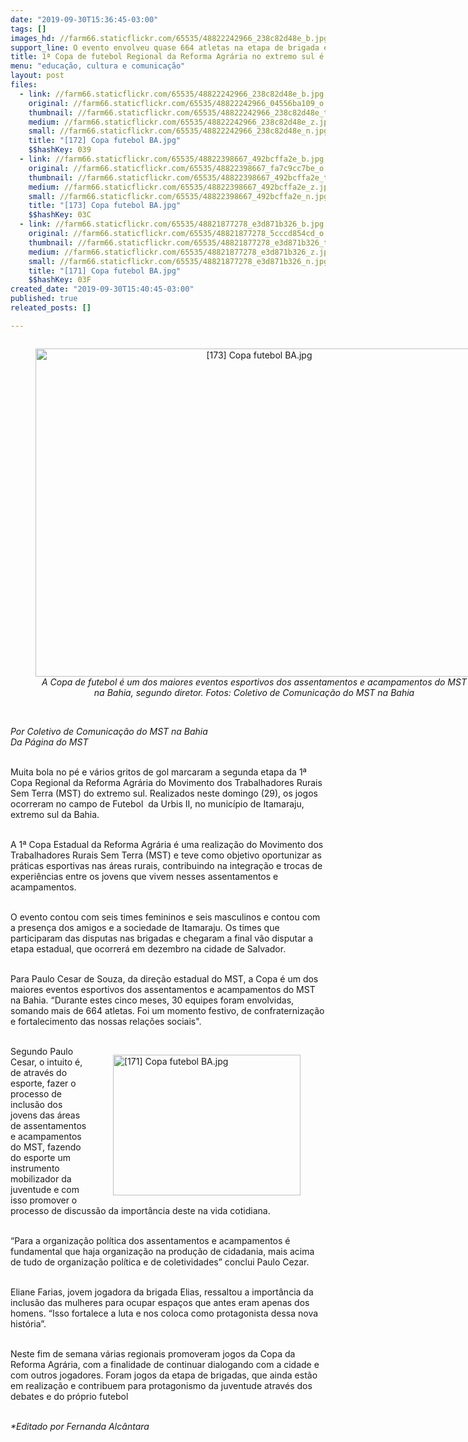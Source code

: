 ```yaml
---
date: "2019-09-30T15:36:45-03:00"
tags: []
images_hd: //farm66.staticflickr.com/65535/48822242966_238c82d48e_b.jpg
support_line: O evento envolveu quase 664 atletas na etapa de brigada e regional
title: 1ª Copa de futebol Regional da Reforma Agrária no extremo sul é sucesso na Bahia
menu: "educação, cultura e comunicação"
layout: post
files:
  - link: //farm66.staticflickr.com/65535/48822242966_238c82d48e_b.jpg
    original: //farm66.staticflickr.com/65535/48822242966_04556ba109_o.jpg
    thumbnail: //farm66.staticflickr.com/65535/48822242966_238c82d48e_t.jpg
    medium: //farm66.staticflickr.com/65535/48822242966_238c82d48e_z.jpg
    small: //farm66.staticflickr.com/65535/48822242966_238c82d48e_n.jpg
    title: "[172] Copa futebol BA.jpg"
    $$hashKey: 039
  - link: //farm66.staticflickr.com/65535/48822398667_492bcffa2e_b.jpg
    original: //farm66.staticflickr.com/65535/48822398667_fa7c9cc7be_o.jpg
    thumbnail: //farm66.staticflickr.com/65535/48822398667_492bcffa2e_t.jpg
    medium: //farm66.staticflickr.com/65535/48822398667_492bcffa2e_z.jpg
    small: //farm66.staticflickr.com/65535/48822398667_492bcffa2e_n.jpg
    title: "[173] Copa futebol BA.jpg"
    $$hashKey: 03C
  - link: //farm66.staticflickr.com/65535/48821877278_e3d871b326_b.jpg
    original: //farm66.staticflickr.com/65535/48821877278_5cccd854cd_o.jpg
    thumbnail: //farm66.staticflickr.com/65535/48821877278_e3d871b326_t.jpg
    medium: //farm66.staticflickr.com/65535/48821877278_e3d871b326_z.jpg
    small: //farm66.staticflickr.com/65535/48821877278_e3d871b326_n.jpg
    title: "[171] Copa futebol BA.jpg"
    $$hashKey: 03F
created_date: "2019-09-30T15:40:45-03:00"
published: true
releated_posts: []

---
```

<div style="text-align:center">
<figure class="image" style="display:inline-block"><img alt="[173] Copa futebol BA.jpg" height="525" src="//farm66.staticflickr.com/65535/48822398667_492bcffa2e_b.jpg" width="700" />
<figcaption><em>A Copa de futebol &eacute; um dos maiores eventos esportivos dos assentamentos e acampamentos do MST na Bahia, segundo diretor. Fotos:&nbsp;Coletivo de Comunica&ccedil;&atilde;o do MST na Bahia</em></figcaption>
</figure>
</div>

<p><br />
<em>Por Coletivo de Comunica&ccedil;&atilde;o do MST na Bahia<br />
Da P&aacute;gina do MST</em></p>

<p><br />
Muita bola no p&eacute; e v&aacute;rios gritos de gol marcaram a segunda etapa da 1&ordf; Copa Regional da Reforma Agr&aacute;ria do Movimento dos Trabalhadores Rurais Sem Terra (MST) do extremo sul. Realizados neste domingo (29), os jogos ocorreram no campo de Futebol&nbsp; da Urbis II, no munic&iacute;pio de Itamaraju, extremo sul da Bahia.</p>

<p><br />
A 1&ordf; Copa Estadual da Reforma Agr&aacute;ria &eacute; uma realiza&ccedil;&atilde;o do Movimento dos Trabalhadores Rurais Sem Terra (MST) e teve como objetivo oportunizar as pr&aacute;ticas esportivas nas &aacute;reas rurais, contribuindo na integra&ccedil;&atilde;o e trocas de experi&ecirc;ncias entre os jovens que vivem nesses assentamentos e acampamentos.</p>

<p><br />
O evento contou com seis times femininos e seis masculinos e contou com a presen&ccedil;a dos amigos e a sociedade de Itamaraju. Os times que participaram das disputas nas brigadas e chegaram a final v&atilde;o disputar a etapa estadual, que ocorrer&aacute; em dezembro na cidade de Salvador.</p>

<p><br />
Para Paulo Cesar de Souza, da dire&ccedil;&atilde;o estadual do MST, a Copa &eacute; um dos maiores eventos esportivos dos assentamentos e acampamentos do MST na Bahia. &ldquo;Durante estes cinco meses, 30 equipes foram envolvidas, somando mais de 664 atletas. Foi um momento festivo, de confraterniza&ccedil;&atilde;o e fortalecimento das nossas rela&ccedil;&otilde;es sociais&quot;.&nbsp;<br />
&nbsp;</p>

<figure class="image" style="float:right"><img alt="[171] Copa futebol BA.jpg" height="225" src="//farm66.staticflickr.com/65535/48821877278_e3d871b326_b.jpg" width="300" />
<figcaption></figcaption>
</figure>

<p>Segundo Paulo Cesar, o intuito &eacute;, de atrav&eacute;s do esporte, fazer o processo de inclus&atilde;o dos jovens das &aacute;reas de assentamentos e acampamentos do MST, fazendo do esporte um instrumento mobilizador da juventude e com isso promover o processo de discuss&atilde;o da import&acirc;ncia deste na vida cotidiana.</p>

<p><br />
&ldquo;Para a organiza&ccedil;&atilde;o pol&iacute;tica dos assentamentos e acampamentos &eacute; fundamental que haja organiza&ccedil;&atilde;o na produ&ccedil;&atilde;o de cidadania, mais acima de tudo de organiza&ccedil;&atilde;o pol&iacute;tica e de coletividades&rdquo; conclui Paulo Cezar.</p>

<p><br />
Eliane Farias, jovem jogadora da brigada Elias, ressaltou a import&acirc;ncia da inclus&atilde;o das mulheres para ocupar espa&ccedil;os que antes eram apenas dos homens. &ldquo;Isso fortalece a luta e nos coloca como protagonista dessa nova hist&oacute;ria&rdquo;.</p>

<p><br />
Neste fim de semana v&aacute;rias regionais promoveram jogos da Copa da Reforma Agr&aacute;ria, com a finalidade de continuar dialogando com a cidade e com outros jogadores. Foram jogos da etapa de brigadas, que ainda est&atilde;o em realiza&ccedil;&atilde;o e contribuem para protagonismo da juventude atrav&eacute;s dos debates e do pr&oacute;prio futebol</p>

<p><br />
<em>*Editado por Fernanda Alc&acirc;ntara</em></p>
